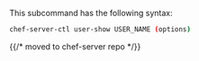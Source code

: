 This subcommand has the following syntax:

```bash
chef-server-ctl user-show USER_NAME (options)
```


{{/* moved to chef-server repo */}}
